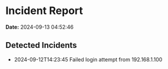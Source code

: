 # Incident Report
**Date:** 2024-09-13 04:52:46

## Detected Incidents
- 2024-09-12T14:23:45 Failed login attempt from 192.168.1.100
